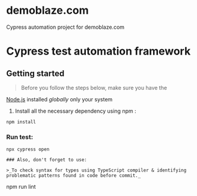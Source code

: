 # demoblaze.com
Cypress automation project for demoblaze.com
# Cypress test automation framework

## Getting started

> Before you follow the steps below, make sure you have the

[Node.js](https://nodejs.org/en/download/) installed _globally_ only your system

1. Install all the necessary dependency using npm :

```
npm install
```
### Run test:

```
npx cypress open

### Also, don't forget to use:

>_To check syntax for types using TypeScript compiler & identifying problematic patterns found in code before commit._

```
npm run lint
```